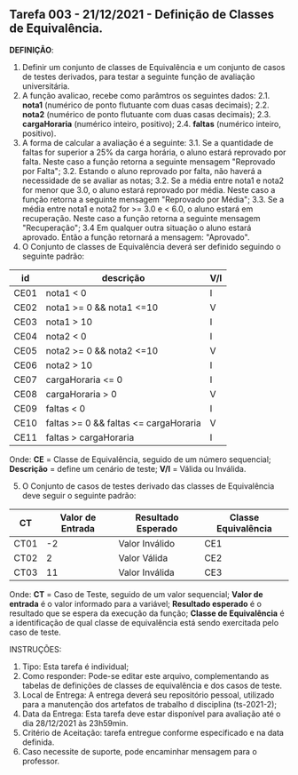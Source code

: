 ## Tarefa 003 - 21/12/2021 - Definição de Classes de Equivalência.

**DEFINIÇÃO**:
1. Definir um conjunto de classes de Equivalência e um conjunto de casos de testes derivados, para testar a seguinte função de avaliação universitária.
2. A função avalicao, recebe como parâmtros os seguintes dados:
   2.1. **nota1** (numérico de ponto flutuante com duas casas decimais);
   2.2. **nota2**  (numérico de ponto flutuante com duas casas decimais);
   2.3. **cargaHoraria** (numérico inteiro, positivo);
   2.4. **faltas** (numérico inteiro, positivo).
3. A forma de calcular a avaliação é a seguinte:
  3.1. Se a quantidade de faltas for superior a 25% da carga horária, o aluno estará reprovado por falta. Neste caso a função retorna a seguinte mensagem "Reprovado por Falta";
  3.2. Estando o aluno reprovado por falta, não haverá a necessidade de se avaliar as notas;
  3.2. Se a média entre nota1 e nota2 for menor que 3.0, o aluno estará reprovado por média.  Neste caso a função retorna a seguinte mensagem "Reprovado por Média";
  3.3. Se a média entre nota1 e nota2 for >= 3.0 e < 6.0, o aluno estará em recuperação.  Neste caso a função retorna a seguinte mensagem "Recuperação";
  3.4 Em qualquer outra situação o aluno estará  aprovado. Então a função retornará a mensagem: "Aprovado".
4. O Conjunto de classes de Equivalência deverá ser definido seguindo o seguinte padrão:

|id|descrição|V/I|
|--|--|--|
|CE01|nota1 < 0|I|
|CE02|nota1 >= 0 && nota1 <=10|V|
|CE03|nota1 > 10|I|
|CE04|nota2 < 0|I|
|CE05|nota2 >= 0 && nota2 <=10|V|
|CE06|nota2 > 10|I|
|CE07|cargaHoraria <= 0|I|
|CE08|cargaHoraria > 0|V|
|CE09|faltas < 0|I|
|CE10|faltas >= 0 && faltas <= cargaHoraria|V|
|CE11|faltas > cargaHoraria|I|

Onde:
**CE** = Classe de Equivalência, seguido de um número sequencial;
**Descrição** = define um cenário de teste;
**V/I** = Válida ou Inválida.

5. O Conjunto de casos de testes derivado das classes de Equivalência deve seguir o seguinte padrão:

|CT|Valor de Entrada|Resultado Esperado|Classe Equivalência|
|--|--|--|--|
|CT01|-2|Valor Inválido|CE1|
|CT02|2|Valor Válida|CE2|
|CT03|11|Valor Inválida|CE3|


Onde:
**CT** = Caso de Teste, seguido de um valor sequencial;
**Valor de entrada** é o valor informado para a variável;
**Resultado esperado** é o resultado que se espera da execução da função;
**Classe de Equivalência** é a identificação de qual classe de equivalência está sendo exercitada pelo caso de teste.

INSTRUÇÕES:
1. Tipo: Esta tarefa é individual;
2. Como responder: Pode-se editar este arquivo, complementando as tabelas de definições de classes de equivalência e dos casos de teste.
2. Local de Entrega: A entrega deverá seu repositório pessoal, utilizado para a manutenção dos artefatos de trabalho d disciplina (ts-2021-2);
3. Data da Entrega: Esta tarefa deve estar disponível para avaliação até o dia 28/12/2021 às 23h59min.
4. Critério de Aceitação: tarefa entregue conforme especificado e na data definida.
5. Caso necessite de suporte, pode encaminhar mensagem para o professor.

